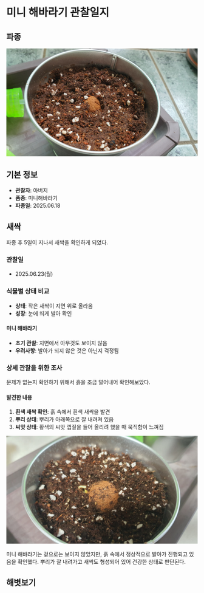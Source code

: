 # 미니 해바라기 관찰일지

## 파종
<img src="미니해바라기-20250618_파종.jpg" width="550">

## 기본 정보
- **관찰자**: 아버지
- **품종**: 미니해바라기
- **파종일**: 2025.06.18


## 새싹
파종 후 5일이 지나서 새싹을 확인하게 되었다.
### 관찰일
* 2025.06.23(월)

### 식물별 상태 비교
- **상태**: 작은 새싹이 지면 위로 올라옴
- **성장**: 눈에 띄게 발아 확인

#### 미니 해바라기
- **초기 관찰**: 지면에서 아무것도 보이지 않음
- **우려사항**: 발아가 되지 않은 것은 아닌지 걱정됨

### 상세 관찰을 위한 조사
문제가 없는지 확인하기 위해서 흙을 조금 덜어내어 확인해보았다.

#### 발견한 내용
1. **흰색 새싹 확인**: 흙 속에서 흰색 새싹을 발견
2. **뿌리 상태**: 뿌리가 아래쪽으로 잘 내려져 있음
3. **씨앗 상태**: 황색의 씨앗 껍질을 들어 올리려 했을 때 묵직함이 느껴짐

<img src="20250623_182108_새싹이보이기시작.jpg" width="550">

미니 해바라기는 겉으로는 보이지 않았지만, 흙 속에서 정상적으로 발아가 진행되고 있음을 확인했다. 뿌리가 잘 내려가고 새싹도 형성되어 있어 건강한 상태로 판단된다.



## 해볏보기





















